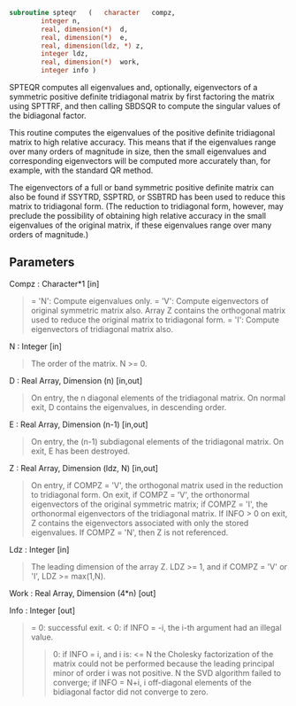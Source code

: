 ```fortran
subroutine spteqr	(	character	compz,
		integer	n,
		real, dimension(*)	d,
		real, dimension(*)	e,
		real, dimension(ldz, *)	z,
		integer	ldz,
		real, dimension(*)	work,
		integer	info )
```

 SPTEQR computes all eigenvalues and, optionally, eigenvectors of a
 symmetric positive definite tridiagonal matrix by first factoring the
 matrix using SPTTRF, and then calling SBDSQR to compute the singular
 values of the bidiagonal factor.

 This routine computes the eigenvalues of the positive definite
 tridiagonal matrix to high relative accuracy.  This means that if the
 eigenvalues range over many orders of magnitude in size, then the
 small eigenvalues and corresponding eigenvectors will be computed
 more accurately than, for example, with the standard QR method.

 The eigenvectors of a full or band symmetric positive definite matrix
 can also be found if SSYTRD, SSPTRD, or SSBTRD has been used to
 reduce this matrix to tridiagonal form. (The reduction to tridiagonal
 form, however, may preclude the possibility of obtaining high
 relative accuracy in the small eigenvalues of the original matrix, if
 these eigenvalues range over many orders of magnitude.)

## Parameters
Compz : Character*1 [in]
> = 'N':  Compute eigenvalues only.
> = 'V':  Compute eigenvectors of original symmetric
> matrix also.  Array Z contains the orthogonal
> matrix used to reduce the original matrix to
> tridiagonal form.
> = 'I':  Compute eigenvectors of tridiagonal matrix also.

N : Integer [in]
> The order of the matrix.  N >= 0.

D : Real Array, Dimension (n) [in,out]
> On entry, the n diagonal elements of the tridiagonal
> matrix.
> On normal exit, D contains the eigenvalues, in descending
> order.

E : Real Array, Dimension (n-1) [in,out]
> On entry, the (n-1) subdiagonal elements of the tridiagonal
> matrix.
> On exit, E has been destroyed.

Z : Real Array, Dimension (ldz, N) [in,out]
> On entry, if COMPZ = 'V', the orthogonal matrix used in the
> reduction to tridiagonal form.
> On exit, if COMPZ = 'V', the orthonormal eigenvectors of the
> original symmetric matrix;
> if COMPZ = 'I', the orthonormal eigenvectors of the
> tridiagonal matrix.
> If INFO > 0 on exit, Z contains the eigenvectors associated
> with only the stored eigenvalues.
> If  COMPZ = 'N', then Z is not referenced.

Ldz : Integer [in]
> The leading dimension of the array Z.  LDZ >= 1, and if
> COMPZ = 'V' or 'I', LDZ >= max(1,N).

Work : Real Array, Dimension (4*n) [out]

Info : Integer [out]
> = 0:  successful exit.
> < 0:  if INFO = -i, the i-th argument had an illegal value.
> > 0:  if INFO = i, and i is:
> <= N  the Cholesky factorization of the matrix could
> not be performed because the leading principal
> minor of order i was not positive.
> > N   the SVD algorithm failed to converge;
> if INFO = N+i, i off-diagonal elements of the
> bidiagonal factor did not converge to zero.

